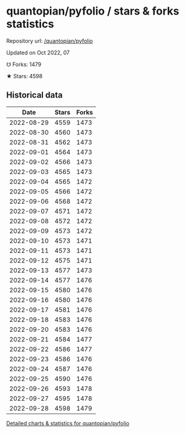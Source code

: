 # quantopian/pyfolio / stars & forks statistics

Repository url: [/quantopian/pyfolio](https://github.com/quantopian/pyfolio)

Updated on Oct 2022, 07

☋ Forks: 1479

★ Stars: 4598

## Historical data
| Date | Stars | Forks |
|------|-------|-------|
| 2022-08-29 | 4559 | 1473 | 
| 2022-08-30 | 4560 | 1473 | 
| 2022-08-31 | 4562 | 1473 | 
| 2022-09-01 | 4564 | 1473 | 
| 2022-09-02 | 4566 | 1473 | 
| 2022-09-03 | 4565 | 1473 | 
| 2022-09-04 | 4565 | 1472 | 
| 2022-09-05 | 4566 | 1472 | 
| 2022-09-06 | 4568 | 1472 | 
| 2022-09-07 | 4571 | 1472 | 
| 2022-09-08 | 4572 | 1472 | 
| 2022-09-09 | 4573 | 1472 | 
| 2022-09-10 | 4573 | 1471 | 
| 2022-09-11 | 4573 | 1471 | 
| 2022-09-12 | 4575 | 1471 | 
| 2022-09-13 | 4577 | 1473 | 
| 2022-09-14 | 4577 | 1476 | 
| 2022-09-15 | 4580 | 1476 | 
| 2022-09-16 | 4580 | 1476 | 
| 2022-09-17 | 4581 | 1476 | 
| 2022-09-18 | 4583 | 1476 | 
| 2022-09-20 | 4583 | 1476 | 
| 2022-09-21 | 4584 | 1477 | 
| 2022-09-22 | 4586 | 1477 | 
| 2022-09-23 | 4586 | 1476 | 
| 2022-09-24 | 4587 | 1476 | 
| 2022-09-25 | 4590 | 1476 | 
| 2022-09-26 | 4593 | 1478 | 
| 2022-09-27 | 4595 | 1478 | 
| 2022-09-28 | 4598 | 1479 | 


[Detailed charts & statistics for quantopian/pyfolio](https://reviewgithub.com/rep/quantopian/pyfolio)
